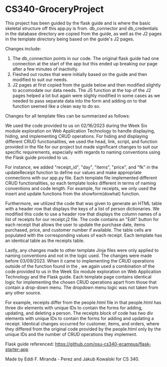 # CS340-GroceryProject

This project has been guided by the flask guide and is where the basic skeletal structure 
off this app.py is from. db_connector and db_credentials in the database directory are copied from the guide, 
as well as the J2 pages in the template directory being based on the guide's J2 pages.

Changes include:
1) The db_connection points in our code. The original flask guide had one connection at the start of the app but
this ended up breaking our page after a few minutes of inactivity.   
2) Fleshed out routes that were initially based on the guide and then modified to suit our needs.
3) J2 pages at first copied from the guide below and then modified slightly to accomodate our data needs. The 
   JS function at the top of the J2 pages helped a lot but again were slighly modified in some cases as we needed
   to pass separate data into the form and adding on to that function seemed like a clean way to do so.
   
Changes for all template files can be summarized as follows:

We used the code provided to us on 02/16/2023 during the Week Six module exploration on Web Application Technology to handle displaying, hiding, and implementing CRUD operations. For hiding and displaying different CRUD functionalities, we used the head, link, script, and function provided in the file for our project but made significant changes to suit our specific requirements, especially with regards to naming conventions using the Flask guide provided to us.

For instance, we added "receipt_id", "day", "items", "price", and "fk" in the updateReceipt function to define our values and make appropriate connections with our app.py file. Each template file implemented different CRUD functionalities, so each template looks different in terms of naming conventions and code length. For example, for receipts, we only used the insert and update functions from the showform(dowhat) function.

Furthermore, we utilized the code that was given to generate an HTML table with a header row that displays the keys of a list of person dictionaries. We modified this code to use a header row that displays the column names of a list of receipts for our receipt.j2 file. The code contains an "Edit" button for each receipt that allows the user to update the purchase date, items purchased, price, and customer number if available. The table cells are populated with the corresponding values of each receipt. Each template has an identical table as the receipts table.

Lastly, any changes made to other template Jinja files were only applied to naming conventions and not in the logic used. The changes were made before 03/09/2023.
When it came to implementing the CRUD operations outside of the function found in the <head>, we again used a combination of the code provided to us in the Week Six module exploration on Web Application Technology and the Flask guide. Each template page contains identical logic for implementing the chosen CRUD operations apart from those that contain a drop-down menu. The dropdown menu logic was not taken from any other source.
   
For example, receipts differ from the people.html file in that people.html has three div elements with unique IDs to contain the forms for adding, updating, and deleting a person. The receipts block of code has two div elements with unique IDs to contain the forms for adding and updating a receipt. Identical changes occurred for customer, items, and orders, where they differed from the original code provided by the people.html only by the unique IDs and the number of CRUD operations they implement.


Flask guide referenced: https://github.com/osu-cs340-ecampus/flask-starter-app

Made by Eddi F. Miranda - Perez and Jakub Kowalski for CS 340.
